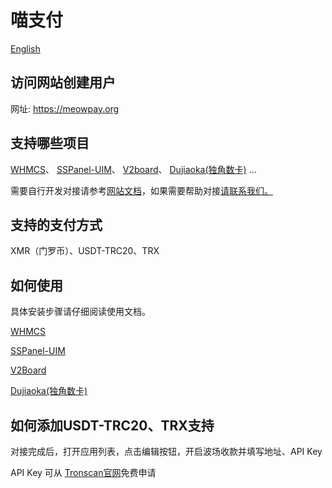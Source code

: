 # 喵支付
[English](https://github.com/Meowpay/MeowpayDocs/blob/main/README_EN.md)

## 访问网站创建用户
网址: <a href="https://meowpay.org" target="_blank" >https://meowpay.org</a>

## 支持哪些项目
[WHMCS](https://www.whmcs.com/)、
[SSPanel-UIM](https://github.com/Anankke/SSPanel-Uim)、
[V2board](https://github.com/v2board/v2board)、
[Dujiaoka(独角数卡)](https://github.com/assimon/dujiaoka)
...

需要自行开发对接请参考<a href="https://meowpay.org/docs" target="_blank" >网站文档</a>，如果需要帮助对接<a href="https://t.me/MeowPayChannel" target="_blank">请联系我们。</a>

## 支持的支付方式
XMR（门罗币）、USDT-TRC20、TRX

## 如何使用

具体安装步骤请仔细阅读使用文档。

[WHMCS](https://github.com/Meowpay/MeowpayDocs/blob/main/docs/WHMCS_CN.md)

[SSPanel-UIM](https://github.com/Meowpay/MeowpayDocs/blob/main/docs/SSPanel-UIM.md)

[V2Board](https://github.com/Meowpay/MeowpayDocs/blob/main/docs/V2Board.md)

[Dujiaoka(独角数卡)](https://github.com/Meowpay/MeowpayDocs/blob/main/docs/Dujiaoka_CN.md)


## 如何添加USDT-TRC20、TRX支持
对接完成后，打开应用列表，点击编辑按钮，开启波场收款并填写地址、API Key

API Key 可从 [Tronscan官网](https://tronscan.org/)免费申请